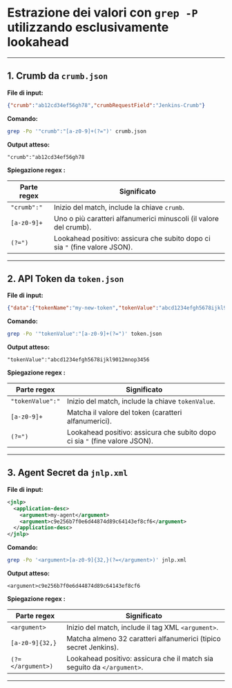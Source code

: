 # Estrazione dei valori con `grep -P` utilizzando esclusivamente lookahead

---

## 1. Crumb da `crumb.json`

**File di input:**
```json
{"crumb":"ab12cd34ef56gh78","crumbRequestField":"Jenkins-Crumb"}
```

**Comando:**
```bash
grep -Po '"crumb":"[a-z0-9]+(?=")' crumb.json
```

**Output atteso:**
```
"crumb":"ab12cd34ef56gh78
```

**Spiegazione regex :**

| Parte regex          | Significato                                                                 |
|-----------------------|-----------------------------------------------------------------------------|
| `"crumb":"`           | Inizio del match, include la chiave `crumb`.                               |
| `[a-z0-9]+`           | Uno o più caratteri alfanumerici minuscoli (il valore del crumb).          |
| `(?=")`               | Lookahead positivo: assicura che subito dopo ci sia `"` (fine valore JSON). |

---

## 2. API Token da `token.json`

**File di input:**
```json
{"data":{"tokenName":"my-new-token","tokenValue":"abcd1234efgh5678ijkl9012mnop3456"}}
```

**Comando:**
```bash
grep -Po '"tokenValue":"[a-z0-9]+(?=")' token.json
```

**Output atteso:**
```
"tokenValue":"abcd1234efgh5678ijkl9012mnop3456
```

**Spiegazione regex :**

| Parte regex           | Significato                                                                 |
|------------------------|-----------------------------------------------------------------------------|
| `"tokenValue":"`       | Inizio del match, include la chiave `tokenValue`.                          |
| `[a-z0-9]+`            | Matcha il valore del token (caratteri alfanumerici).                       |
| `(?=")`                | Lookahead positivo: assicura che subito dopo ci sia `"` (fine valore JSON). |

---

## 3. Agent Secret da `jnlp.xml`

**File di input:**
```xml
<jnlp>
  <application-desc>
    <argument>my-agent</argument>
    <argument>c9e256b7f0e6d44874d89c64143ef8cf6</argument>
  </application-desc>
</jnlp>
```

**Comando:**
```bash
grep -Po '<argument>[a-z0-9]{32,}(?=</argument>)' jnlp.xml
```

**Output atteso:**
```
<argument>c9e256b7f0e6d44874d89c64143ef8cf6
```

**Spiegazione regex :**

| Parte regex            | Significato                                                                 |
|-------------------------|-----------------------------------------------------------------------------|
| `<argument>`            | Inizio del match, include il tag XML `<argument>`.                         |
| `[a-z0-9]{32,}`         | Matcha almeno 32 caratteri alfanumerici (tipico secret Jenkins).           |
| `(?=</argument>)`       | Lookahead positivo: assicura che il match sia seguito da `</argument>`.    |

---
